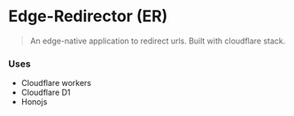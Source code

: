 # Edge-Redirector (ER)
> An edge-native application to redirect urls. Built with cloudflare stack.

### Uses
- Cloudflare workers
- Cloudflare D1
- Honojs


